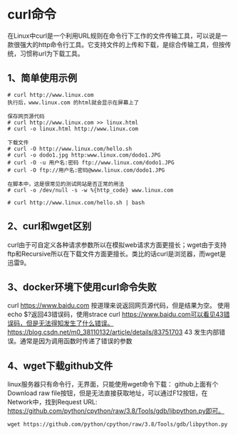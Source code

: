 # curl命令
在Linux中curl是一个利用URL规则在命令行下工作的文件传输工具，可以说是一款很强大的http命令行工具。它支持文件的上传和下载，是综合传输工具，但按传统，习惯称url为下载工具。

## 1、简单使用示例
```
# curl http://www.linux.com
执行后，www.linux.com 的html就会显示在屏幕上了

保存网页源代码
# curl http://www.linux.com >> linux.html
# curl -o linux.html http://www.linux.com

下载文件
# curl -O http://www.linux.com/hello.sh
# curl -o dodo1.jpg http:www.linux.com/dodo1.JPG
# curl -O -u 用户名:密码 ftp://www.linux.com/dodo1.JPG
# curl -O ftp://用户名:密码@www.linux.com/dodo1.JPG

在脚本中，这是很常见的测试网站是否正常的用法
# curl -o /dev/null -s -w %{http_code} www.linux.com

# curl http://www.linux.com/hello.sh | bash
```

## 2、curl和wget区别
curl由于可自定义各种请求参数所以在模拟web请求方面更擅长；wget由于支持ftp和Recursive所以在下载文件方面更擅长。类比的话curl是浏览器，而wget是迅雷9。

## 3、docker环境下使用curl命令失败
curl https://www.baidu.com
按道理来说返回网页源代码，但是结果为空。
使用echo $?返回43错误码，使用strace curl https://www.baidu.com可以看见43错误码，但是无法得知发生了什么错误。
https://blog.csdn.net/m0_38110132/article/details/83751703
43    发生内部错误。通常是因为调用函数时传递了错误的参数

## 4、wget下载github文件
linux服务器只有命令行，无界面，只能使用wget命令下载：
github上面有个Download raw file按钮，但是无法直接获取地址，可以通过F12按钮，在Network中，找到Request URL: https://github.com/python/cpython/raw/3.8/Tools/gdb/libpython.py即可。
```
wget https://github.com/python/cpython/raw/3.8/Tools/gdb/libpython.py
```





